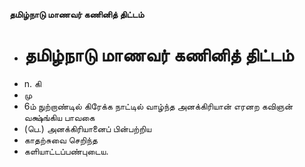 **தமிழ்நாடு மாணவர் கணினித் திட்டம்**
- # தமிழ்நாடு மாணவர் கணினித் திட்டம்
- n. கி
- மு
- 6ம் நுற்றாண்டில் கிரேக்க நாட்டில் வாழ்ந்த அனக்கிரியான் எரனற கவிஞன் வக்ஷ்ங்கிய பாவகை
- (பெ.) அனக்கிரியானைப் பின்பற்றிய
- காதற்சுவை செறிந்த
- களியாட்டப்பண்புடைய.

